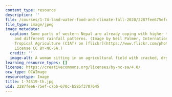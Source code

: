 ```yaml
---
content_type: resource
description: ''
file: /courses/1-74-land-water-food-and-climate-fall-2020/2287fee675efc7bb670cb585f3707645_1-74S19-th.jpg
file_type: image/jpeg
image_metadata:
  caption: Some parts of western Nepal are already coping with higher temperatures
    and different rainfall patterns. (Image by Neil Palmer, International Center for
    Tropical Agriculture (CIAT) on [flickr](https://www.flickr.com/photos/ciat/7350704058/).
    License CC BY-NC-SA.)
  credit: ''
  image-alt: A woman sitting in an agricultural field with cracked, dry earth.
learning_resource_types: []
license: https://creativecommons.org/licenses/by-nc-sa/4.0/
ocw_type: OCWImage
resourcetype: Image
title: 1-74S19-th.jpg
uid: 2287fee6-75ef-c7bb-670c-b585f3707645
---
```

